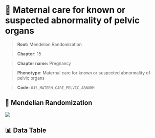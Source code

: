 # 🧪 Maternal care for known or suspected abnormality of pelvic organs

> **Root:** Mendelian Randomization

> **Chapter:** 15  

> **Chapter name:** Pregnancy

> **Phenotype:** Maternal care for known or suspected abnormality of pelvic organs  

> **Code:** `O15_MATERN_CARE_PELVIC_ABNORM`

## 🧬 Mendelian Randomization  

<img src="/MR/Figures/Forward/O15_MATERN_CARE_PELVIC_ABNORM.png"/>

## 📊 Data Table

<CsvTableMRF src="/MR/Data/Forward/O15_MATERN_CARE_PELVIC_ABNORM.csv"/>
